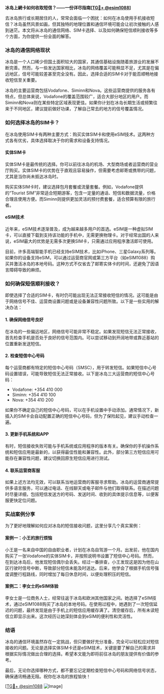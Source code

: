 **冰岛上網卡如何收取短信？——一份详尽指南[[TG💪+ @esim1088](https://t.me/s/esim1088)]**

去冰岛旅行或长期居住的人，常常会面临一个困扰：如何在冰岛使用手机接收短信？冰岛虽然风景如画，但其独特的地理位置和通信环境可能会让初次接触的人感到迷茫。本文将从冰岛的通信网络、SIM卡选择、以及如何确保短信顺利接收等多个方面，为你提供一份全面的解答。

### 冰岛的通信网络现状

冰岛是一个人口稀少但国土面积较大的国家，其通信基础设施随着旅游业的发展不断完善。然而，与一些发达国家相比，冰岛的网络覆盖可能稍显不足，尤其是在偏远地区，信号可能较差甚至完全没有。因此，选择合适的SIM卡对于能否顺畅地接收短信至关重要。

冰岛的主要运营商包括Vodafone、Siminn和Nova。这些运营商提供的服务各有特点，但总体来说，Vodafone的覆盖范围较广，适合大部分地区的用户。而Siminn和Nova则在某些特定区域表现更佳。如果你计划在冰岛长期生活或频繁往来于不同地区，建议提前做好功课，了解自己常去的地方的信号覆盖情况。

### 如何选择冰岛的SIM卡？

在冰岛使用SIM卡有两种主要方式：购买实体SIM卡和使用eSIM技术。这两种方式各有优劣，具体选择取决于你的需求和设备支持情况。

#### 实体SIM卡

实体SIM卡是最传统的选择。你可以前往冰岛的机场、大型商场或者运营商的营业厅购买。实体SIM卡的优势在于直观且容易操作，但需要考虑邮寄或携带的问题，尤其是当你尚未抵达冰岛时。

购买实体SIM卡时，建议选择包月套餐或流量套餐。例如，Vodafone提供的“Tourist SIM”非常适合短期游客，包含一定量的通话、短信和数据流量，价格合理且使用方便。而Siminn则提供更加灵活的预付费套餐，适合预算有限的旅行者。

#### eSIM技术

近年来，eSIM技术逐渐普及，成为越来越多用户的首选。eSIM是一种虚拟SIM卡，可以直接下载到支持该功能的手机中，无需更换物理卡。对于经常出国的人来说，eSIM最大的优势是无需多次更换SIM卡，只需通过应用程序激活即可使用。

目前，许多高端智能手机已经支持eSIM技术，比如iPhone、三星Galaxy系列等。如果你的设备支持eSIM，可以通过运营商官网或第三方平台（如eSIM1088）购买并激活冰岛的本地号码。这种方式不仅省去了邮寄实体卡的时间，还避免了因语言障碍导致的麻烦。

### 如何确保短信顺利接收？

即使选择了合适的SIM卡，有时仍可能出现无法正常接收短信的情况。这可能是由于网络信号不佳、运营商设置问题或是设备兼容性问题所致。以下是一些实用的解决办法：

#### 1. 确保网络信号良好

在冰岛的一些偏远地区，网络信号可能非常不稳定。如果发现短信无法正常接收，首先检查手机是否处于良好的信号范围内。可以尝试移动到开阔地带或靠近基站的位置重新发送短信。

#### 2. 检查短信中心号码

每个运营商都有特定的短信中心号码（SMSC），用于转发短信。如果短信中心号码设置错误，可能导致短信无法正常接收。以下是冰岛三大运营商的短信中心号码：

- Vodafone: +354 410 000
- Siminn: +354 410 100
- Nova: +354 410 200

如果你不确定自己的短信中心号码，可以在手机设置中手动添加。通常情况下，新插入的SIM卡会自动配置正确的短信中心号码，但为了保险起见，建议手动检查一遍。

#### 3. 更新手机系统和APP

有时，短信接收失败可能与手机系统或应用程序的版本有关。确保你的手机操作系统和短信应用是最新的，以获得最佳性能和兼容性。此外，部分第三方短信应用可能存在兼容性问题，建议切换回原生短信应用进行测试。

#### 4. 联系运营商客服

如果上述方法均无效，可以联系当地运营商的客服寻求帮助。冰岛的运营商通常提供多语言服务，可以通过电话、在线聊天或电子邮件与他们取得联系。在描述问题时尽量详细，包括短信发送方的号码、发送时间、收到的具体提示信息等，以便客服更快定位问题。

### 实战案例分享

为了更好地理解如何应对冰岛的短信接收问题，这里分享几个真实案例：

#### 案例一：小王的旅行烦恼

小王是一名来自中国的自由职业者，计划在冰岛自驾游一个月。出发前，他在国内购买了一张Vodafone的实体SIM卡，并按照说明书设置了短信中心号码。然而，在到达冰岛后，他发现短信偶尔会丢失。经过一番排查，小王发现这是因为他在山区行驶时信号中断，导致部分短信未能及时送达。后来，他学会了根据手机信号强度调整行程路线，同时增加了每日休息时间，以便处理积压的短信。

#### 案例二：李女士的eSIM体验

李女士是一位商务人士，经常往返于冰岛和欧洲其他国家之间。她选择了eSIM技术，通过eSIM1088购买了冰岛的本地号码。在使用过程中，她遇到了一次短信延迟的问题，最终发现是由于手机上的短信应用缓存满了。清空缓存后，所有未读短信立即显示出来。这次经历让她深刻体会到eSIM的便利性和灵活性。

### 结语

冰岛的通信环境虽然存在一定挑战，但只要做好充分准备，完全可以轻松应对短信接收的问题。无论是选择实体SIM卡还是eSIM技术，关键是要了解自己的需求并根据实际情况做出合理的选择。希望本文能为即将前往冰岛的朋友提供有价值的参考。

最后，无论你选择哪种方式，都不要忘记定期检查短信中心号码和网络信号状态，确保通讯畅通无阻。祝你在冰岛的旅程愉快！

[[TG💪+ @esim1088](https://t.me/s/esim1088) ![Image](https://i.postimg.cc/4NQfJmqS/Snipaste-2025-05-13-00-14-12.png)]